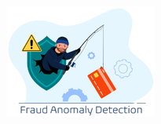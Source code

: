 <p align="center"><img src="https://github.com/theidari/fraud_anomaly_detection/blob/main/assets/fad_header.png" width="300px"></p>
